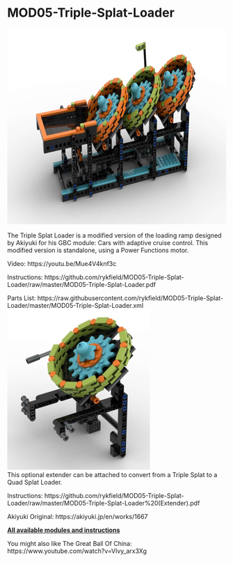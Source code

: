 <a name="README"></a>
# MOD05-Triple-Splat-Loader

<img width="800" height="450" src="https://github.com/rykfield/MOD05-Triple-Splat-Loader/raw/master/MOD05-Triple-Splat-Loader.jpg">
<BR>

The Triple Splat Loader is a modified version of the loading ramp designed by Akiyuki for his GBC module: Cars with adaptive cruise control.  This modified version is standalone, using a Power Functions motor.  

<P>Video: https://youtu.be/Mue4V4knf3c
<P>Instructions: https://github.com/rykfield/MOD05-Triple-Splat-Loader/raw/master/MOD05-Triple-Splat-Loader.pdf

<P>Parts List: https://raw.githubusercontent.com/rykfield/MOD05-Triple-Splat-Loader/master/MOD05-Triple-Splat-Loader.xml

<img width="328" height="369" src="https://github.com/rykfield/MOD05-Triple-Splat-Loader/raw/master/Extender-Standalone-Image.jpg">
<BR>
This optional extender can be attached to convert from a Triple Splat to a Quad Splat Loader.
<P>Instructions: https://github.com/rykfield/MOD05-Triple-Splat-Loader/raw/master/MOD05-Triple-Splat-Loader%20(Extender).pdf

<P>Akiyuki Original: https://akiyuki.jp/en/works/1667

<P><a href="https://github.com/rykfield/REF00-Module-Overview"><B>All available modules and instructions</b></a>

<P>You might also like The Great Ball Of China: https://www.youtube.com/watch?v=Vlvy_arx3Xg